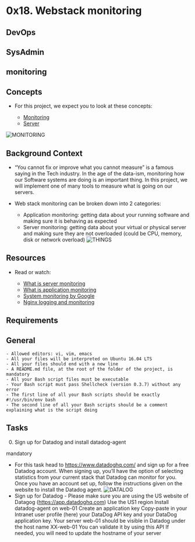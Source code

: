 # 0x18. Webstack monitoring

## DevOps

## SysAdmin

## monitoring

## Concepts

- For this project, we expect you to look at these concepts:

	- [Monitoring](#monitoring)
	- [Server](#server)

![MONITORING](https://s3.amazonaws.com/intranet-projects-files/holbertonschool-sysadmin_devops/281/hb3pAsO.png)

## Background Context

- “You cannot fix or improve what you cannot measure” is a famous saying in the Tech industry. In the age of the data-ism, monitoring how our Software systems are doing is an important thing. In this project, we will implement one of many tools to measure what is going on our servers.

- Web stack monitoring can be broken down into 2 categories:

	- Application monitoring: getting data about your running software and making sure it is behaving as expected
	- Server monitoring: getting data about your virtual or physical server and making sure they are not overloaded (could be CPU, memory, disk or network overload)
![THINGS](https://s3.amazonaws.com/intranet-projects-files/holbertonschool-sysadmin_devops/281/ktCXnhE.jpg)

## Resources

- Read or watch:

	- [What is server monitoring](#what-is-server-monitoring)
	- [What is application monitoring](#what-is-application-monitoring)
	- [System monitoring by Google](#system-monitoring-by-google)
	- [Nginx logging and monitoring](#nginx-logging-and-monitoring)

## Requirements

## General

	- Allowed editors: vi, vim, emacs
	- All your files will be interpreted on Ubuntu 16.04 LTS
	- All your files should end with a new line
	- A README.md file, at the root of the folder of the project, is mandatory
	- All your Bash script files must be executable
	- Your Bash script must pass Shellcheck (version 0.3.7) without any error
	- The first line of all your Bash scripts should be exactly #!/usr/bin/env bash
	- The second line of all your Bash scripts should be a comment explaining what is the script doing

## Tasks

0. Sign up for Datadog and install datadog-agent

mandatory

- For this task head to https://www.datadoghq.com/ and sign up for a free Datadog account. When signing up, you’ll have the option of selecting statistics from your current stack that Datadog can monitor for you. Once you have an account set up, follow the instructions given on the website to install the Datadog agent.
![DATALOG](https://s3.amazonaws.com/alx-intranet.hbtn.io/uploads/medias/2019/6/6b0ea6345a6375437845.png?X-Amz-Algorithm=AWS4-HMAC-SHA256&X-Amz-Credential=AKIARDDGGGOUSBVO6H7D%2F20240508%2Fus-east-1%2Fs3%2Faws4_request&X-Amz-Date=20240508T070114Z&X-Amz-Expires=86400&X-Amz-SignedHeaders=host&X-Amz-Signature=666a6694a88c2f0caaf3c2731769546bede5c157e12856c8673496ca8f329996)
- Sign up for Datadog - Please make sure you are using the US website of Datagog (https://app.datadoghq.com)
Use the US1 region
Install datadog-agent on web-01
Create an application key
Copy-paste in your Intranet user profile (here) your DataDog API key and your DataDog application key.
Your server web-01 should be visible in Datadog under the host name XX-web-01
You can validate it by using this API
If needed, you will need to update the hostname of your server
